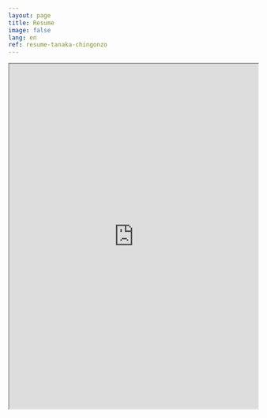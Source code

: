 ```yaml
---
layout: page
title: Resume
image: false
lang: en
ref: resume-tanaka-chingonzo
---
```


<iframe src="https://github.com/tanakachingonzo/tanakachingonzo.github.io/blob/master/Tanaka_Chingonzo_resume.pdf" width="100%" height="700">

# [View my resume](https://github.com/tanakachingonzo/tanakachingonzo.github.io/blob/master/Tanaka_Chingonzo_resume.pdf)
